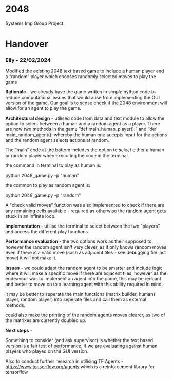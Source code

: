 # 2048
Systems Imp Group Project

# Handover

### Elly - 22/02/2024

Modified the existing 2048 text based game to include a human player and a “random” player which chooses randomly selected moves to play the game 

**Rationale** - we already have the game written in simple python code to reduce computational issues that would arise from implementing the GUI version of the game. Our goal is to sense check if the 2048 environment will allow for an agent to play the game. 

**Architectural design** - utilised code from data and text module to allow the option to select between a human and a random agent as a player. There are now two methods in the game “def main_human_player():” and “def main_random_agent(): whereby the human one accepts input for the actions and the random agent selects actions at random. 

The “main” code at the bottom includes the option to select either a human or random player when executing the code in the terminal.

the command in terminal to play as human is:

python 2048_game.py -p "human" 

the common to play as random agent is:

python 2048_game.py -p "random"

A "check valid moves" function was also implemented to check if there are any remaining cells available - required as otherwise the random agent gets stuck in an infinite loop. 

**Implementation** - utilise the terminal to select between the two “players” and access the different play functions 

**Performance evaluation** - the two options work as their supposed to, however the random agent isn't very clever, as it only knows random moves even if there is a valid move (such as adjacent tiles - see debugging file last move) it will not make it. 

**Issues** - we could adapt the random agent to be smarter and include logic where it will make a specific move if there are adjacent tiles, however as the endeavour was to implement an agent into the game, this may be reduant and better to move on to a learning agent with this ability required in mind.

it may be better to seperate the main functions (matrix builder, humans player, random player) into seperate files and call them as external methods. 

could also make the printing of the random agents moves clearer, as two of the matrixes are currently doubled up. 

**Next steps** - 

Something to consider (and ask supervisor) is whether the text based version is a fair test of performance, if we are evaluating against human players who played on the GUI version. 

Also to conduct further research in utilising TF Agents - https://www.tensorflow.org/agents which is a reinforcement library for tensorflow




